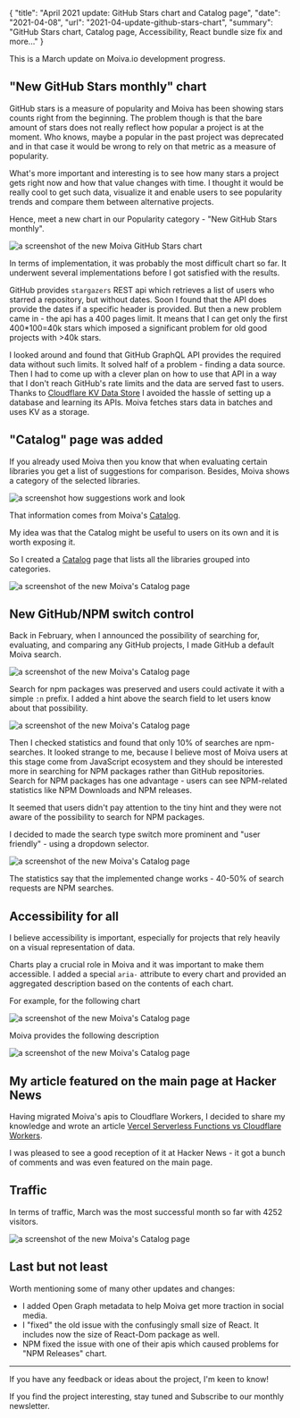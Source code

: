 {
    "title": "April 2021 update: GitHub Stars chart and Catalog page",
    "date": "2021-04-08",
    "url": "2021-04-update-github-stars-chart",
    "summary": "GitHub Stars chart, Catalog page, Accessibility, React bundle size fix and more..."
}

This is a March update on Moiva.io development progress.

## "New GitHub Stars monthly" chart
GitHub stars is a measure of popularity and Moiva has been showing stars counts right from the beginning. The problem though is that the bare amount of stars does not really reflect how popular a project is at the moment.
Who knows, maybe a popular in the past project was deprecated and in that case it would be wrong to rely on that metric as a measure of popularity.

What's more important and interesting is to see how many stars a project gets right now and how that value changes with time. I thought it would be really cool to get such data, visualize it and enable users to see popularity trends and compare them between alternative projects.

Hence, meet a new chart in our Popularity category - "New GitHub Stars monthly".

![a screenshot of the new Moiva GitHub Stars chart](/blog/images/2021-04-update/github-stars.png)

In terms of implementation, it was probably the most difficult chart so far. It underwent several implementations before I got satisfied with the results.

GitHub provides `stargazers` REST api which retrieves a list of users who starred a repository, but without dates. Soon I found that the API does provide the dates if a specific header is provided. But then a new problem came in - the api has a 400 pages limit. It means that I can get only the first 400*100=40k stars which imposed a significant problem for old good projects with >40k stars.

I looked around and found that GitHub GraphQL API provides the required data without such limits. It solved half of a problem - finding a data source. Then I had to come up with a clever plan on how to use that API in a way that I don't reach GitHub's rate limits and the data are served fast to users. Thanks to [Cloudflare KV Data Store](https://developers.cloudflare.com/workers/learning/how-kv-works) I avoided the hassle of setting up a database and learning its APIs. Moiva fetches stars data in batches and uses KV as a storage.

## "Catalog" page was added
If you already used Moiva then you know that when evaluating certain libraries you get a list of suggestions for comparison. Besides, Moiva shows a category of the selected libraries.

![a screenshot how suggestions work and look](/blog/images/2021-04-update/suggestions-category.png)

That information comes from Moiva's [Catalog](https://github.com/aantipov/moiva-catalog). 

My idea was that the Catalog might be useful to users on its own and it is worth exposing it. 

So I created a [Catalog](https://moiva.io/catalog) page that lists all the libraries grouped into categories.

![a screenshot of the new Moiva's Catalog page](/blog/images/2021-04-update/catalog.png)

## New GitHub/NPM switch control
Back in February, when I announced the possibility of searching for, evaluating, and comparing any GitHub projects, I made GitHub a default Moiva search.

![a screenshot of the new Moiva's Catalog page](/blog/images/2021-04-update/npm-search-hint.png)

Search for npm packages was preserved and users could activate it with a simple `:n` prefix. I added a hint above the search field to let users know about that possibility.

![a screenshot of the new Moiva's Catalog page](/blog/images/2021-04-update/npm-search-hint-results.png)

Then I checked statistics and found that only 10% of searches are npm-searches. It looked strange to me, because I believe most of Moiva users at this stage come from JavaScript ecosystem and they should be interested more in searching for NPM packages rather than GitHub repositories. Search for NPM packages has one advantage - users can see NPM-related statistics like NPM Downloads and NPM releases.

It seemed that users didn't pay attention to the tiny hint and they were not aware of the possibility to search for NPM packages.

I decided to made the search type switch more prominent and "user friendly" - using a dropdown selector.

![a screenshot of the new Moiva's Catalog page](/blog/images/2021-04-update/search-type-switch.png)

The statistics say that the implemented change works - 40-50% of search requests are NPM searches.

## Accessibility for all
I believe accessibility is important, especially for projects that rely heavily on a visual representation of data.

Charts play a crucial role in Moiva and it was important to make them accessible. I added a special `aria-` attribute to every chart and provided an aggregated description based on the contents of each chart.

For example, for the following chart 

![a screenshot of the new Moiva's Catalog page](/blog/images/2021-04-update/accessibility-chart-example.png)

Moiva provides the following description

![a screenshot of the new Moiva's Catalog page](/blog/images/2021-04-update/accessibility-aria-data.png)


## My article featured on the main page at Hacker News
Having migrated Moiva's apis to Cloudflare Workers, I decided to share my knowledge and wrote an article [Vercel Serverless Functions vs Cloudflare Workers](https://moiva.io/blog/vercel-serverless-functions-vs-cloudflare-workers).

I was pleased to see a good reception of it at Hacker News - it got a bunch of comments and was even featured on the main page.

## Traffic
In terms of traffic, March was the most successful month so far with 4252 visitors.

![a screenshot of the new Moiva's Catalog page](/blog/images/2021-04-update/traffic.png)

## Last but not least
Worth mentioning some of many other updates and changes:
- I added Open Graph metadata to help Moiva get more traction in social media.
- I "fixed" the old issue with the confusingly small size of React. It includes now the size of React-Dom package as well.
- NPM fixed the issue with one of their apis which caused problems for "NPM Releases" chart.


---

If you have any feedback or ideas about the project, I'm keen to know!

If you find the project interesting, stay tuned and Subscribe to our monthly newsletter.
